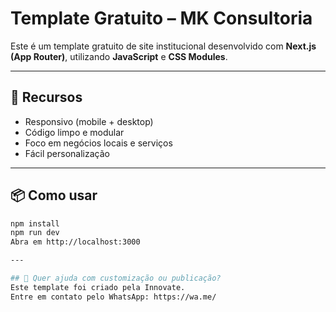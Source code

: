 # Template Gratuito – MK Consultoria

Este é um template gratuito de site institucional desenvolvido com **Next.js (App Router)**, utilizando **JavaScript** e **CSS Modules**.

---

## 🔧 Recursos

- Responsivo (mobile + desktop)
- Código limpo e modular
- Foco em negócios locais e serviços
- Fácil personalização

---

## 📦 Como usar

```bash
npm install
npm run dev
Abra em http://localhost:3000

---

## 📲 Quer ajuda com customização ou publicação?
Este template foi criado pela Innovate.
Entre em contato pelo WhatsApp: https://wa.me/
